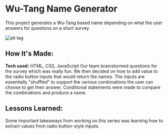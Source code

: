 # Wu-Tang Name Generator
This project generates a Wu-Tang based name depending on what the user answers for questions on a short survey.


![alt tag](images/wu-tang.png)

## How It's Made:

**Tech used:** HTML, CSS, JavaScript
Our team brainstormed questions for the survey which was really fun. We then decided on how to add value to the radio button inputs that would return the names. The inputs are essentially "shuffled" to support the various combinations the user can choose to get their answer. Conditional statements were made to compare the combinations and produce a name.

## Lessons Learned:

Some important takeaways from working on this series was learning how to extract values from radio button-style inputs.
